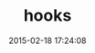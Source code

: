 ---
layout: post
title:  "hooks"
repo:   "apotonick/hooks"
date:   2015-02-18 17:24:08
gemurl: http://nicksda.apotomo.de/2010/09/hooks-and-callbacks-for-ruby-but-simple/
---
